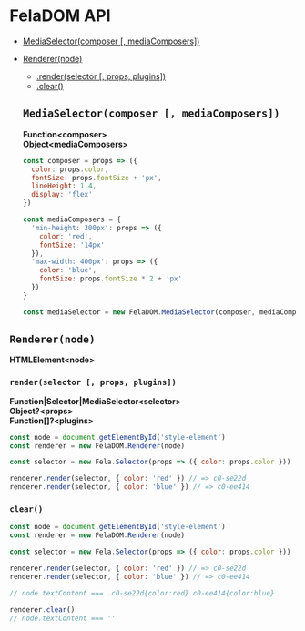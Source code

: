# FelaDOM API

* [MediaSelector(composer [, mediaComposers])](#mediaselectorcomposer--mediacomposers)
* [Renderer(node)](#renderernode)
  * [.render(selector [, props, plugins])](#renderselector--props-plugins)
  * [.clear()](#clear)


  ## `MediaSelector(composer [, mediaComposers])`
  **Function\<composer>**<br>
  **Object\<mediaComposers>**

  ```javascript
  const composer = props => ({
    color: props.color,
    fontSize: props.fontSize + 'px',
    lineHeight: 1.4,
    display: 'flex'
  })

  const mediaComposers = {
    'min-height: 300px': props => ({
      color: 'red',
      fontSize: '14px'
    }),
    'max-width: 400px': props => ({
      color: 'blue',
      fontSize: props.fontSize * 2 + 'px'
    })
  }

  const mediaSelector = new FelaDOM.MediaSelector(composer, mediaComposers)
  ```

## `Renderer(node)`
**HTMLElement\<node>**<br>

### `render(selector [, props, plugins])`
**Function|Selector|MediaSelector\<selector>**<br>
**Object?\<props>**<br>
**Function[]?\<plugins>**

```javascript
const node = document.getElementById('style-element')
const renderer = new FelaDOM.Renderer(node)

const selector = new Fela.Selector(props => ({ color: props.color }))

renderer.render(selector, { color: 'red' }) // => c0-se22d
renderer.render(selector, { color: 'blue' }) // => c0-ee414
```

### `clear()`

```javascript
const node = document.getElementById('style-element')
const renderer = new FelaDOM.Renderer(node)

const selector = new Fela.Selector(props => ({ color: props.color }))

renderer.render(selector, { color: 'red' }) // => c0-se22d
renderer.render(selector, { color: 'blue' }) // => c0-ee414

// node.textContent === .c0-se22d{color:red}.c0-ee414{color:blue}

renderer.clear()
// node.textContent === ''

```
